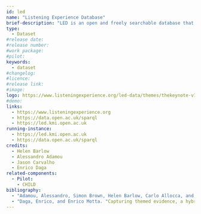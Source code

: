 ```yaml
---
id: led
name: "Listening Experience Database"
brief-description: "LED is an open and freely searchable database that brings together a mass of data about people’s experiences of listening to music of all kinds, in any historical period and any culture."
type:
  - Dataset
#release date: 
#release number:
#work package:
#pilot:
keywords:
  - dataset
#changelog:
#licence:
#release link:
#image:
logo: https://www.listeningexperience.org/led-data/themes/thekeynote-v1-01/images/logo.png
#demo: 
links: 
  - https://www.listeningexperience.org
  - https://data.open.ac.uk/sparql
  - https://led.kmi.open.ac.uk
running-instance:
  - https://led.kmi.open.ac.uk
  - https://data.open.ac.uk/sparql
credits: 
  - Helen Barlow
  - Alessandro Adamou 
  - Jason Carvalho
  - Enrico Daga  
related-components:
  - Pilot:
  	- CHILD 
bibliography: 
  - "Adamou, Alessandro, Simon Brown, Helen Barlow, Carlo Allocca, and Mathieu d’Aquin. "Crowdsourcing Linked Data on listening experiences through reuse and enhancement of library data." International Journal on Digital Libraries 20, no. 1 (2019): 61-79. http://oro.open.ac.uk/42045/1/paper_74.pdf"
  - "Daga, Enrico, and Enrico Motta. "Capturing themed evidence, a hybrid approach." In Proceedings of the 10th International Conference on Knowledge Capture, pp. 93-100. 2019. http://oro.open.ac.uk/67014/1/TE_Preprint_V1.pdf"
--- 
```

